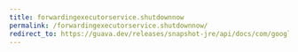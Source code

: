 ```yaml
---
title: forwardingexecutorservice.shutdownnow
permalink: /forwardingexecutorservice.shutdownnow/
redirect_to: https://guava.dev/releases/snapshot-jre/api/docs/com/google/common/util/concurrent/ForwardingExecutorService.html#shutdownNow--
---
```

